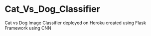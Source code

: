 # Cat_Vs_Dog_Classifier
Cat vs Dog Image Classifier deployed on Heroku created using Flask Framework using CNN
